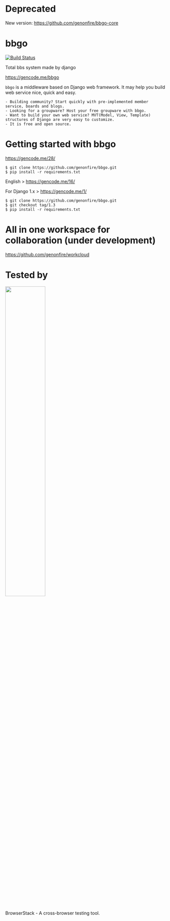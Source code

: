 # Deprecated
New version: https://github.com/genonfire/bbgo-core


# bbgo
[![Build Status](https://travis-ci.org/genonfire/bbgo.svg?branch=master)](https://travis-ci.org/genonfire/bbgo)

Total bbs system made by django

https://gencode.me/bbgo


`bbgo` is a middleware based on Django web framework. It may help you build web service nice, quick and easy.

    - Building community? Start quickly with pre-implemented member service, boards and blogs.
    - Looking for a groupware? Host your free groupware with bbgo.
    - Want to build your own web service? MVT(Model, View, Template) structures of Django are very easy to customize.
    - It is free and open source.

# Getting started with bbgo
https://gencode.me/28/

    $ git clone https://github.com/genonfire/bbgo.git
    $ pip install -r requirements.txt

English > https://gencode.me/16/

For Django 1.x > https://gencode.me/1/

    $ git clone https://github.com/genonfire/bbgo.git
    $ git checkout tag/1.3
    $ pip install -r requirements.txt

# All in one workspace for collaboration (under development)
https://github.com/genonfire/workcloud


# Tested by
<a href="https://www.browserstack.com/">
<img src="./docs/browserstack.png" width="50%">
</a>

BrowserStack - A cross-browser testing tool.
